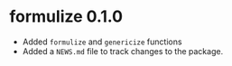 # formulize 0.1.0

- Added `formulize` and `genericize` functions
- Added a `NEWS.md` file to track changes to the package.

